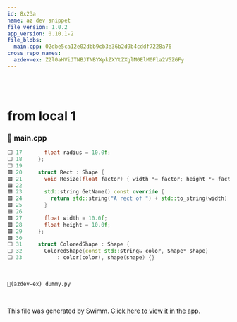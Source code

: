 ```yaml
---
id: 8x23a
name: az dev snippet
file_version: 1.0.2
app_version: 0.10.1-2
file_blobs:
  main.cpp: 02dbe5ca12e02dbb9cb3e36b2d9b4cddf7228a76
cross_repo_names:
  azdev-ex: Z2l0aHViJTNBJTNBYXpkZXYtZXglM0ElM0Fla2V5ZGFy
---
```


<br/>

<br/>

# from local 1
<!-- NOTE-swimm-snippet: the lines below link your snippet to Swimm -->
### 📄 main.cpp
```c++
⬜ 17       float radius = 10.0f;
⬜ 18     };
⬜ 19     
🟩 20     struct Rect : Shape {
🟩 21       void Resize(float factor) { width *= factor; height *= factor;}
🟩 22     
🟩 23       std::string GetName() const override {
🟩 24         return std::string("A rect of ") + std::to_string(width) + "*" + std::to_string(height);
🟩 25       }
🟩 26     
🟩 27       float width = 10.0f;
🟩 28       float height = 10.0f;
🟩 29     };
🟩 30     
⬜ 31     struct ColoredShape : Shape {
⬜ 32       ColoredShape(const std::string& color, Shape* shape)
⬜ 33           : color(color), shape(shape) {}
```

<br/>

`📄(azdev-ex) dummy.py`

<br/>

This file was generated by Swimm. [Click here to view it in the app](http://localhost:5000/repos/Z2l0aHViJTNBJTNBdDElM0ElM0FlcmFuLXN3aW1t/docs/8x23a).